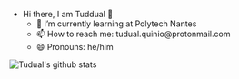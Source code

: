 <p>
<ul>
    <li> Hi there, I am Tuddual 👋
        <ul>
            <li>🌱 I’m currently learning at Polytech Nantes </li>
            <li>📫 How to reach me: tudual.quinio@protonmail.com </li>
            <li>😄 Pronouns: he/him</li>
        </ul>
    </li>
</ul>
</p>
<p>
<img align="left" alt="Tudual's github stats" src="https://github-readme-stats.vercel.app/api?username=Tuddual&show_icons=true&count_private=true&theme=algolia&include_all_commits=true" />
</p>

